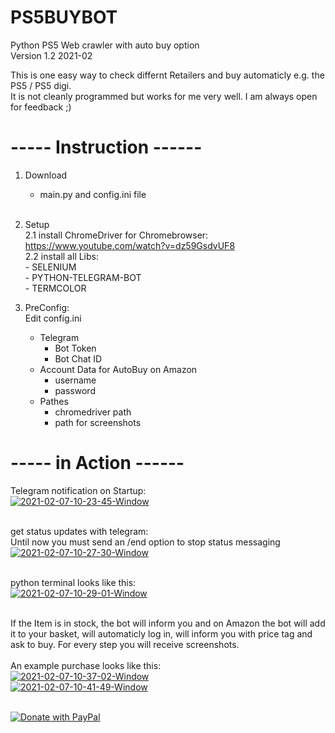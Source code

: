 # PS5BUYBOT
Python PS5 Web crawler with auto buy option<br>
Version 1.2 2021-02<br>

This is one easy way to check differnt Retailers and buy automaticly e.g. the PS5 / PS5 digi.<br>
It is not cleanly programmed but works for me very well. I am always open for feedback ;)<br>


# ----- Instruction ------

1. Download <br>
    - main.py and config.ini file<br><br>
    
2. Setup<br>
    2.1 install ChromeDriver for Chromebrowser:<br>
        https://www.youtube.com/watch?v=dz59GsdvUF8<br>
    2.2 install all Libs:<br>
        - SELENIUM<br>
        - PYTHON-TELEGRAM-BOT<br>
        - TERMCOLOR<br>
        
3. PreConfig:<br>
   Edit config.ini
    - Telegram
      - Bot Token
      - Bot Chat ID
    - Account Data for AutoBuy on Amazon
      - username
      - password
    - Pathes
      - chromedriver path
      - path for screenshots
      
      
# ----- in Action ------

Telegram notification on Startup:<br>
<a href="https://i.ibb.co/mN41Kjv/2021-02-07-10-23-45-Window.png"><img src="https://i.ibb.co/mN41Kjv/2021-02-07-10-23-45-Window.png" alt="2021-02-07-10-23-45-Window" border="0"></a><br><br>

get status updates with telegram:<br>
Until now you must send an /end option to stop status messaging<br>
<a href="https://i.ibb.co/qp4yQWK/2021-02-07-10-27-30-Window.png"><img src="https://i.ibb.co/qp4yQWK/2021-02-07-10-27-30-Window.png" alt="2021-02-07-10-27-30-Window" border="0"></a><br><br>

python terminal looks like this:<br>
<a href="https://i.ibb.co/xFnWyGt/2021-02-07-10-29-01-Window.png"><img src="https://i.ibb.co/xFnWyGt/2021-02-07-10-29-01-Window.png" alt="2021-02-07-10-29-01-Window" border="0"></a><br><br>

If the Item is in stock, the bot will inform you and on Amazon the bot will add it to your basket, will automaticly log in, will inform you with price tag and ask to buy.
For every step you will receive screenshots.<br><br>
An example purchase looks like this:<br>
<a href="https://i.ibb.co/JKBw1Vh/2021-02-07-10-37-02-Window.png"><img src="https://i.ibb.co/JKBw1Vh/2021-02-07-10-37-02-Window.png" alt="2021-02-07-10-37-02-Window" border="0"></a><br>
<a href="https://i.ibb.co/BgrygFK/2021-02-07-10-41-49-Window.png"><img src="https://i.ibb.co/BgrygFK/2021-02-07-10-41-49-Window.png" alt="2021-02-07-10-41-49-Window" border="0"></a><br><br>



<a href="https://www.paypal.com/donate?hosted_button_id=3S68EYYDSLM8W">
  <img src="https://raw.githubusercontent.com/stefan-niedermann/paypal-donate-button/master/paypal-donate-button.png" alt="Donate with PayPal" />
</a>
